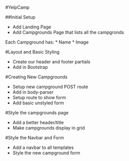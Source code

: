#YelpCamp

##Initial Setup
* Add Landing Page
* Add Campgrounds Page that lists all the campgronds

Each Campground has:
    * Name
    * Image
    
#Layout and Basic Styling
* Create our header and footer partials
* Add in Bootstrap

#Creating New Campgrounds
* Setup new campground POST route
* Add in body-parser
* Setup route to show form
* Add basic unstyled form


#Style the campgrounds page
* Add a better header/title
* Make campgrounds display in grid


#Style the Navbar and Form
* Add a navbar to all templates
* Style the new campground form